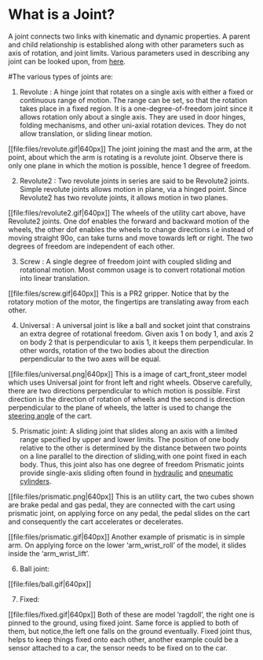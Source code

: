 # What is a Joint?
A joint connects two links with kinematic and dynamic properties. 
A parent and child relationship is established along with other 
parameters such as axis of rotation, and joint limits. 
Various parameters used in describing any joint can be looked upon, from [here](http://sdformat.org/spec?ver=1.5&elem=joint#joint_parent).

#The various types of joints are: 

1. Revolute : A hinge joint that rotates on a single axis with either a fixed or continuous range of motion.
The range can be set, so that the rotation takes place in a fixed region. 
It is a one-degree-of-freedom joint since it allows rotation only about a single axis.
They are used in door hinges, folding mechanisms, and other uni-axial rotation devices.
They do not allow translation, or sliding linear motion.

[[file:files/revolute.gif|640px]]
The joint joining the mast and the arm, at the point, about which the arm is rotating is a revolute joint.
Observe there is only one plane in which the motion is possible, hence 1 degree of freedom.

2. Revolute2 : Two revolute joints in series are said to be Revolute2 joints.
Simple revolute joints allows motion in plane, via a hinged point. 
Since Revolute2 has two revolute joints, it allows motion in two planes. 

[[file:files/revolute2.gif|640px]]
The wheels of the utility cart above, have Revolute2 joints. One dof enables the
forward and backward motion of the wheels, the other dof enables the wheels to change directions 
i.e instead of moving straight 90o, can take turns and move towards left or right.
The two degrees of freedom are independent of each other.

3. Screw : A single degree of freedom joint with coupled sliding and rotational motion.
Most common usage is to convert rotational motion into linear translation.

[[file:files/screw.gif|640px]]
This is a PR2 gripper. Notice that by the rotatory motion of the motor, the fingertips are translating away from each other.

4. Universal : A universal joint is like a ball and socket joint that constrains an extra degree of rotational freedom.
 Given axis 1 on body 1, and axis 2 on body 2 that is perpendicular to axis 1, it keeps them perpendicular.
 In other words, rotation of the two bodies about the direction perpendicular to the two axes will be equal. 

[[file:files/universal.png|640px]]
This is a image of cart_front_steer model which uses Universal joint for front left and right wheels.
Observe carefully, there are two directions perpendicular to which motion is possible.
First direction is the direction of rotation of wheels and the second is direction
 perpendicular to the plane of wheels, the latter is used to change the [steering angle](http://street.umn.edu/VehControl/javahelp/HTML/Definition_of_Vehicle_Heading_and_Steeing_Angle.htm) of the cart.

5. Prismatic joint: A sliding joint that slides along an axis with a limited range specified by upper and lower limits. 
The position of one body relative to the other is determined by the distance between two points on a line parallel
to the direction of sliding,with one point fixed in each body. Thus, this joint also has one degree of freedom
Prismatic joints provide single-axis sliding often found in [hydraulic](https://en.wikipedia.org/wiki/Hydraulic_cylinder) and [pneumatic cylinders](https://en.wikipedia.org/wiki/Pneumatic_cylinder).

[[file:files/prismatic.png|640px]]
This is an utility cart, the two cubes shown are brake pedal and gas pedal,
they are connected with the cart using prismatic joint, on applying force on any pedal, 
the pedal slides on the cart and consequently the cart accelerates or decelerates.

[[file:files/prismatic.gif|640px]]
Another example of prismatic is in simple arm.
On applying force on the lower ‘arm_wrist_roll’ of the model, it slides inside the ‘arm_wrist_lift’.

6. Ball joint:

[[file:files/ball.gif|640px]]

7. Fixed:

[[file:files/fixed.gif|640px]]
Both of these are model ‘ragdoll’, the right one is pinned to the ground, using fixed joint.
Same force is applied to both of them, but notice,the left one falls on the ground eventually. 
Fixed joint thus, helps to keep things fixed onto each other, another example could be a sensor
attached to a car, the sensor needs to be fixed on to the car. 









